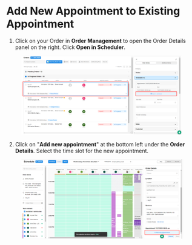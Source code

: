 # Add New Appointment to Existing Appointment

1. Click on your Order in **Order Management** to open the Order Details panel on the right. Click **Open in Scheduler**.

<figure><img src="../../.gitbook/assets/add-new.png" alt=""><figcaption></figcaption></figure>

2. Click on "**Add new appointment**" at the bottom left under the **Order Details**. Select the time slot for the new appointment.

<figure><img src="../../.gitbook/assets/add-new2.png" alt=""><figcaption></figcaption></figure>
